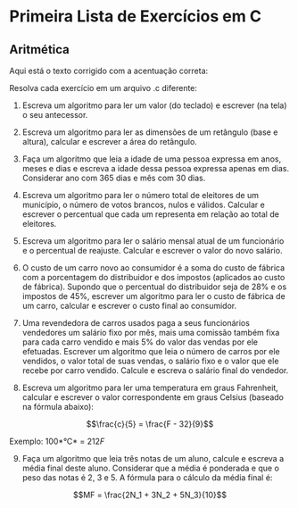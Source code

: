# Primeira Lista de Exercícios em C

## Aritmética


Aqui está o texto corrigido com a acentuação correta:

Resolva cada exercício em um arquivo .c diferente:

1. Escreva um algoritmo para ler um valor (do teclado) e escrever (na tela) o seu antecessor.

2. Escreva um algoritmo para ler as dimensões de um retângulo (base e altura), calcular e escrever a área do retângulo.

3. Faça um algoritmo que leia a idade de uma pessoa expressa em anos, meses e dias e escreva a idade dessa pessoa expressa apenas em dias. Considerar ano com 365 dias e mês com 30 dias.

4. Escreva um algoritmo para ler o número total de eleitores de um município, o número de votos brancos, nulos e válidos. Calcular e escrever o percentual que cada um representa em relação ao total de eleitores.

5. Escreva um algoritmo para ler o salário mensal atual de um funcionário e o percentual de reajuste. Calcular e escrever o valor do novo salário.

6. O custo de um carro novo ao consumidor é a soma do custo de fábrica com a porcentagem do distribuidor e dos impostos (aplicados ao custo de fábrica). Supondo que o percentual do distribuidor seja de 28% e os impostos de 45%, escrever um algoritmo para ler o custo de fábrica de um carro, calcular e escrever o custo final ao consumidor.

7. Uma revendedora de carros usados paga a seus funcionários vendedores um salário fixo por mês, mais uma comissão também fixa para cada carro vendido e mais 5% do valor das vendas por ele efetuadas. Escrever um algoritmo que leia o número de carros por ele vendidos, o valor total de suas vendas, o salário fixo e o valor que ele recebe por carro vendido. Calcule e escreva o salário final do vendedor.

8. Escreva um algoritmo para ler uma temperatura em graus Fahrenheit, calcular e escrever o valor correspondente em graus Celsius (baseado na fórmula abaixo):

$$\frac{c}{5} = \frac{F - 32}{9}$$

Exemplo: 100*°C* = 212*F*

9. Faça um algoritmo que leia três notas de um aluno, calcule e escreva a média final deste aluno. Considerar que a média é ponderada e que o peso das notas é 2, 3 e 5. A fórmula para o cálculo da média final é:

$$MF = \frac{2N_1 + 3N_2 + 5N_3}{10}$$

